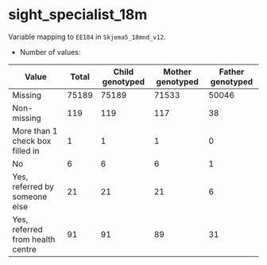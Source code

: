 # sight_specialist_18m
Variable mapping to `EE184` in `Skjema5_18mnd_v12`.
- Number of values:

| Value | Total | Child genotyped | Mother genotyped | Father genotyped |
| ----- | ----- | --------------- | ---------------- | ---------------- |
| Missing | 75189 | 75189 | 71533 | 50046 |
| Non-missing | 119 | 119 | 117 | 38 |
| More than 1 check box filled in | 1 | 1 | 1 |0 |
| No | 6 | 6 | 6 |1 |
| Yes, referred by someone else | 21 | 21 | 21 |6 |
| Yes, referred from health centre | 91 | 91 | 89 |31 |




